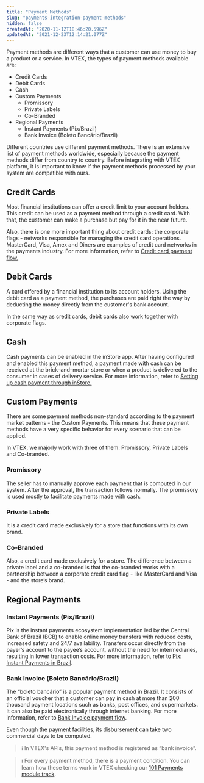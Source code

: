 ```yaml
---
title: "Payment Methods"
slug: "payments-integration-payment-methods"
hidden: false
createdAt: "2020-11-12T18:46:20.596Z"
updatedAt: "2021-12-23T12:14:21.077Z"
---
```

Payment methods are different ways that a customer can use money to buy a product or a service. In VTEX, the types of payment methods available are: 

- Credit Cards 
- Debit Cards
- Cash
- Custom Payments
  - Promissory
  - Private Labels
  - Co-Branded
- Regional Payments
  - Instant Payments (Pix/Brazil)
  - Bank Invoice (Boleto Bancário/Brazil)

Different countries use different payment methods. There is an extensive list of payment methods worldwide, especially because the payment methods differ from country to country. Before integrating with VTEX platform, it is important to know if the payment methods processed by your system are compatible with ours.

## Credit Cards

Most financial institutions can offer a credit limit to your account holders. This credit can be used as a payment method through a credit card. With that, the customer can make a purchase but pay for it in the near future.

Also, there is one more important thing about credit cards: the corporate flags - networks responsible for managing the credit card operations. MasterCard, Visa, Amex and Diners are examples of credit card networks in the payments industry. For more information, refer to [Credit card payment flow.](https://help.vtex.com/en/tracks/pagamentos--6GAS7ZzGAm7AGoEAwDbwJG/TEYVv2fcVkH7et9n3OnBS#)

## Debit Cards

A card offered by a financial institution to its account holders. Using the debit card as a payment method, the purchases are paid right the way by deducting the money directly from the customer's bank account. 

In the same way as credit cards, debit cards also work together with corporate flags.

## Cash 

Cash payments can be enabled in the inStore app. After having configured and enabled this payment method, a payment made with cash can be received at the brick–and–mortar store or when a product is delivered to the consumer in cases of delivery service. For more information, refer to [Setting up cash payment through inStore.](https://help.vtex.com/en/tracks/instore-payments--43B4Nr7uZva5UdwWEt3PEy/4ye3bIWldaHJxGTgAziBZo)

## Custom Payments

There are some payment methods non-standard according to the payment market patterns - the Custom Payments. This means that these payment methods have a very specific behavior for every scenario that can be applied.

In VTEX, we majorly work with three of them: Promissory, Private Labels and Co-branded.

### Promissory

The seller has to manually approve each payment that is computed in our system. After the approval, the transaction follows normally. The promissory is used mostly to facilitate payments made with cash.   

### Private Labels

It is a credit card made exclusively for a store that functions with its own brand.

### Co-Branded

Also, a credit card made exclusively for a store. The difference between a private label and a co-branded is that the co-branded works with a partnership between a corporate credit card flag - like MasterCard and Visa - and the store’s brand.

## Regional Payments

### Instant Payments (Pix/Brazil)

Pix is the instant payments ecosystem implementation led by the Central Bank of Brazil (BCB) to enable online money transfers with reduced costs, increased safety and 24/7 availability. Transfers occur directly from the payer’s account to the payee’s account, without the need for intermediaries, resulting in lower transaction costs. For more information, refer to [Pix: Instant Payments in Brazil](https://developers.vtex.com/docs/guides/payments-integration-pix-instant-payments-in-brazil). 

### Bank Invoice (Boleto Bancário/Brazil)

The “boleto bancário” is a popular payment method in Brazil. It consists of an official voucher that a customer can pay in cash at more than 200 thousand payment locations such as banks, post offices, and supermarkets. It can also be paid electronically through internet banking. For more information, refer to [Bank Invoice payment flow](https://help.vtex.com/en/tutorial/boleto-bancario-registrado-fluxo-basico-de-um-pagamento--1WlPkeueWQiykUwW8mcM4S#).

Even though the payment facilities, its disbursement can take two commercial days to be computed.

>ℹ️ In VTEX's APIs, this payment method is registered as “bank invoice”.

>ℹ️ For every payment method, there is a payment condition. You can learn how these terms work in VTEX checking our [101 Payments module track](https://help.vtex.com/en/tracks/payments--6GAS7ZzGAm7AGoEAwDbwJG/6bzGxlz4inf8sKmvZ1c7i3).
